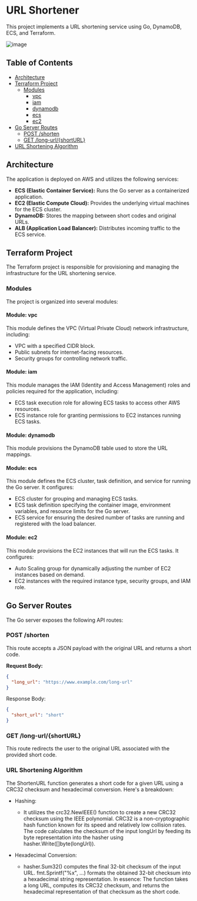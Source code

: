 # URL Shortener

This project implements a URL shortening service using Go, DynamoDB, ECS, and Terraform.

![image](https://github.com/user-attachments/assets/7f3059a3-97e9-4aa3-8787-3fe9d5c1bc4c)

## Table of Contents

- [Architecture](#architecture)
- [Terraform Project](#terraform-project)
  - [Modules](#modules)
    - [vpc](#module-vpc)
    - [iam](#module-iam)
    - [dynamodb](#module-dynamodb)
    - [ecs](#module-ecs)
    - [ec2](#module-ec2)
- [Go Server Routes](#go-server-routes)
  - [POST /shorten](#post-apishorten)
  - [GET /long-url/{shortURL}](#get-short_code)
- [URL Shortening Algorithm](#url-shortening-algorithm)

## Architecture

The application is deployed on AWS and utilizes the following services:

- **ECS (Elastic Container Service):** Runs the Go server as a containerized application.
- **EC2 (Elastic Compute Cloud):** Provides the underlying virtual machines for the ECS cluster.
- **DynamoDB:** Stores the mapping between short codes and original URLs.
- **ALB (Application Load Balancer):** Distributes incoming traffic to the ECS service.

## Terraform Project

The Terraform project is responsible for provisioning and managing the infrastructure for the URL shortening service.

### Modules

The project is organized into several modules:

#### Module: vpc

This module defines the VPC (Virtual Private Cloud) network infrastructure, including:

- VPC with a specified CIDR block.
- Public subnets for internet-facing resources.
- Security groups for controlling network traffic.

#### Module: iam

This module manages the IAM (Identity and Access Management) roles and policies required for the application, including:

- ECS task execution role for allowing ECS tasks to access other AWS resources.
- ECS instance role for granting permissions to EC2 instances running ECS tasks.

#### Module: dynamodb

This module provisions the DynamoDB table used to store the URL mappings.

#### Module: ecs

This module defines the ECS cluster, task definition, and service for running the Go server. It configures:

- ECS cluster for grouping and managing ECS tasks.
- ECS task definition specifying the container image, environment variables, and resource limits for the Go server.
- ECS service for ensuring the desired number of tasks are running and registered with the load balancer.

#### Module: ec2

This module provisions the EC2 instances that will run the ECS tasks. It configures:

- Auto Scaling group for dynamically adjusting the number of EC2 instances based on demand.
- EC2 instances with the required instance type, security groups, and IAM role.

## Go Server Routes

The Go server exposes the following API routes:

### POST /shorten

This route accepts a JSON payload with the original URL and returns a short code.

**Request Body:**

```json
{
  "long_url": "https://www.example.com/long-url"
}
```

Response Body:

```json
{
  "short_url": "short"
}
```

### GET /long-url/{shortURL}
This route redirects the user to the original URL associated with the provided short code.

### URL Shortening Algorithm

The ShortenURL function generates a short code for a given URL using a CRC32 checksum and hexadecimal conversion. Here's a breakdown:

- Hashing:
  - It utilizes the crc32.NewIEEE() function to create a new CRC32 checksum using the IEEE polynomial. CRC32 is a non-cryptographic hash function known for its speed and relatively low collision rates.
The code calculates the checksum of the input longUrl by feeding its byte representation into the hasher using hasher.Write([]byte(longUrl)).

- Hexadecimal Conversion:
  - hasher.Sum32() computes the final 32-bit checksum of the input URL.
fmt.Sprintf("%x", ...) formats the obtained 32-bit checksum into a hexadecimal string representation.
In essence: The function takes a long URL, computes its CRC32 checksum, and returns the hexadecimal representation of that checksum as the short code.
